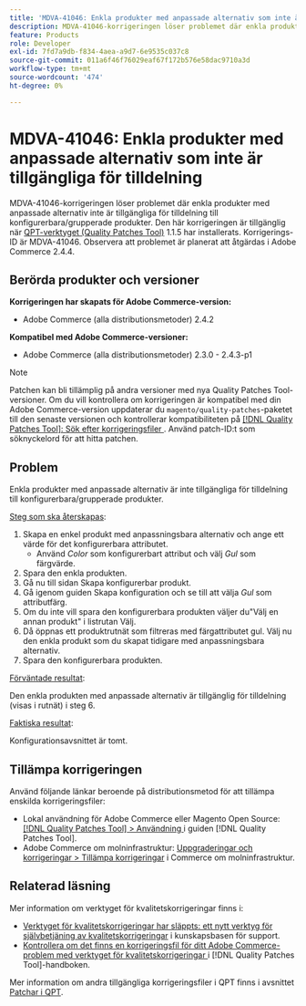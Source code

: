 ```yaml
---
title: 'MDVA-41046: Enkla produkter med anpassade alternativ som inte är tillgängliga för tilldelning'
description: MDVA-41046-korrigeringen löser problemet där enkla produkter med anpassade alternativ inte är tillgängliga för tilldelning till konfigurerbara/grupperade produkter. Den här korrigeringen är tillgänglig när [QPT-verktyget (Quality Patches Tool)](https://experienceleague.adobe.com/sv/docs/commerce-operations/tools/quality-patches-tool/quality-patches-tool-to-self-serve-quality-patches) 1.1.5 är installerat. Korrigerings-ID är MDVA-41046. Observera att problemet är planerat att åtgärdas i Adobe Commerce 2.4.4.
feature: Products
role: Developer
exl-id: 7fd7a9db-f834-4aea-a9d7-6e9535c037c8
source-git-commit: 011a6f46f76029eaf67f172b576e58dac9710a3d
workflow-type: tm+mt
source-wordcount: '474'
ht-degree: 0%

---
```


# MDVA-41046: Enkla produkter med anpassade alternativ som inte är tillgängliga för tilldelning

MDVA-41046-korrigeringen löser problemet där enkla produkter med anpassade alternativ inte är tillgängliga för tilldelning till konfigurerbara/grupperade produkter. Den här korrigeringen är tillgänglig när [QPT-verktyget (Quality Patches Tool)](https://experienceleague.adobe.com/sv/docs/commerce-operations/tools/quality-patches-tool/quality-patches-tool-to-self-serve-quality-patches) 1.1.5 har installerats. Korrigerings-ID är MDVA-41046. Observera att problemet är planerat att åtgärdas i Adobe Commerce 2.4.4.

## Berörda produkter och versioner

**Korrigeringen har skapats för Adobe Commerce-version:**

* Adobe Commerce (alla distributionsmetoder) 2.4.2

**Kompatibel med Adobe Commerce-versioner:**

* Adobe Commerce (alla distributionsmetoder) 2.3.0 - 2.4.3-p1

>[!NOTE]
>
>Patchen kan bli tillämplig på andra versioner med nya Quality Patches Tool-versioner. Om du vill kontrollera om korrigeringen är kompatibel med din Adobe Commerce-version uppdaterar du `magento/quality-patches`-paketet till den senaste versionen och kontrollerar kompatibiliteten på [[!DNL Quality Patches Tool]: Sök efter korrigeringsfiler ](https://experienceleague.adobe.com/sv/docs/commerce-operations/tools/quality-patches-tool/quality-patches-tool-to-self-serve-quality-patches). Använd patch-ID:t som söknyckelord för att hitta patchen.

## Problem

Enkla produkter med anpassade alternativ är inte tillgängliga för tilldelning till konfigurerbara/grupperade produkter.

<u>Steg som ska återskapas</u>:

1. Skapa en enkel produkt med anpassningsbara alternativ och ange ett värde för det konfigurerbara attributet.
   * Använd *Color* som konfigurerbart attribut och välj *Gul* som färgvärde.
1. Spara den enkla produkten.
1. Gå nu till sidan Skapa konfigurerbar produkt.
1. Gå igenom guiden Skapa konfiguration och se till att välja *Gul* som attributfärg.
1. Om du inte vill spara den konfigurerbara produkten väljer du&quot;Välj en annan produkt&quot; i listrutan Välj.
1. Då öppnas ett produktrutnät som filtreras med färgattributet gul. Välj nu den enkla produkt som du skapat tidigare med anpassningsbara alternativ.
1. Spara den konfigurerbara produkten.

<u>Förväntade resultat</u>:

Den enkla produkten med anpassade alternativ är tillgänglig för tilldelning (visas i rutnät) i steg 6.

<u>Faktiska resultat</u>:

Konfigurationsavsnittet är tomt.

## Tillämpa korrigeringen

Använd följande länkar beroende på distributionsmetod för att tillämpa enskilda korrigeringsfiler:

* Lokal användning för Adobe Commerce eller Magento Open Source: [[!DNL Quality Patches Tool] > Användning ](/help/tools/quality-patches-tool/usage.md) i guiden [!DNL Quality Patches Tool].
* Adobe Commerce om molninfrastruktur: [Uppgraderingar och korrigeringar > Tillämpa korrigeringar](https://experienceleague.adobe.com/docs/commerce-cloud-service/user-guide/develop/upgrade/apply-patches.html?lang=sv-SE) i Commerce om molninfrastruktur.

## Relaterad läsning

Mer information om verktyget för kvalitetskorrigeringar finns i:

* [Verktyget för kvalitetskorrigeringar har släppts: ett nytt verktyg för självbetjäning av kvalitetskorrigeringar](https://experienceleague.adobe.com/sv/docs/commerce-operations/tools/quality-patches-tool/quality-patches-tool-to-self-serve-quality-patches) i kunskapsbasen för support.
* [Kontrollera om det finns en korrigeringsfil för ditt Adobe Commerce-problem med verktyget för kvalitetskorrigeringar ](/help/tools/quality-patches-tool/patches-available-in-qpt/check-patch-for-magento-issue-with-magento-quality-patches.md) i [!DNL Quality Patches Tool]-handboken.

Mer information om andra tillgängliga korrigeringsfiler i QPT finns i avsnittet [Patchar i QPT](https://support.magento.com/hc/en-us/sections/360010506631-Patches-available-in-MQP-tool-).
